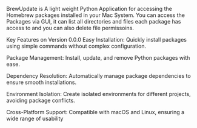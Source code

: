 BrewUpdate is A light weight Python Application for accessing the Homebrew packages installed in your Mac System. You can access the Packages via GUI, it can list all directories and files each package has access to and you can also delete file permissoins. 


Key Features on Version 0.0.0
Easy Installation: Quickly install packages using simple commands without complex configuration.

Package Management: Install, update, and remove Python packages with ease.

Dependency Resolution: Automatically manage package dependencies to ensure smooth installations.

Environment Isolation: Create isolated environments for different projects, avoiding package conflicts.

Cross-Platform Support: Compatible with macOS and Linux, ensuring a wide range of usability
